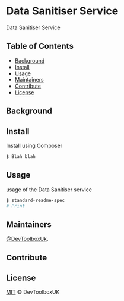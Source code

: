 # Data Sanitiser Service
Data Sanitiser Service

## Table of Contents

- [Background](#background)
- [Install](#install)
- [Usage](#usage)
- [Maintainers](#maintainers)
- [Contribute](#contribute)
- [License](#license)

## Background

## Install
Install using Composer

```sh
$ Blah blah
```

## Usage

usage of the Data Sanitiser service

```sh
$ standard-readme-spec
# Print
```

## Maintainers

[@DevToolboxUk](https://github.com/DevToolBoxUk).

## Contribute

## License

[MIT](LICENSE) © DevToolboxUK